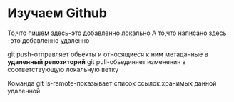 # Изучаем Github
То,что пишем здесь-это добавленно локально
А то,что написано здесь -это добавленно удаленно

git push-отправляет обьекты и относящиеся к ним метаданные в **удаленный репозиторий**
git pull-обьединяет изменения в соответствующую локальную ветку

Команда git ls-remote-показывает список ссылок.хранимых данной удаленной.